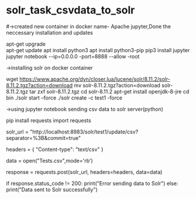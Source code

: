 # solr_task_csvdata_to_solr

#->created new container in docker name- Apache jupyter,Done the neccessary installation and updates 

apt-get upgrade <br>
apt-get update
apt install python3
apt install python3-pip
pip3 install jupyter
jupyter notebook --ip=0.0.0.0 -port=8888 --allow -root

->installing solr on docker container 

wget https://www.apache.org/dyn/closer.lua/lucene/solr/8.11.2/solr-8.11.2.tgz?action=download
mv solr-8.11.2.tgz\?action\=download solr-8.11.2.tgz
tar zxf solr-8.11.2.tgz
cd solr-8.11.2
apt-get install openjdk-8-jre
cd bin
./solr start –force
./solr create -c test1 -force

->using jupyter notebook sending csv data to solr server(python)

pip install requests
import requests


solr_url = "http://localhost:8983/solr/test1/update/csv?separator=%3B&commit=true"

headers = {
    "Content-type": "text/csv"
}

data = open("Tests.csv",mode='rb')

response = requests.post(solr_url, headers=headers, data=data)

if response.status_code != 200:
    print("Error sending data to Solr")
else:
    print("Data sent to Solr successfully")
